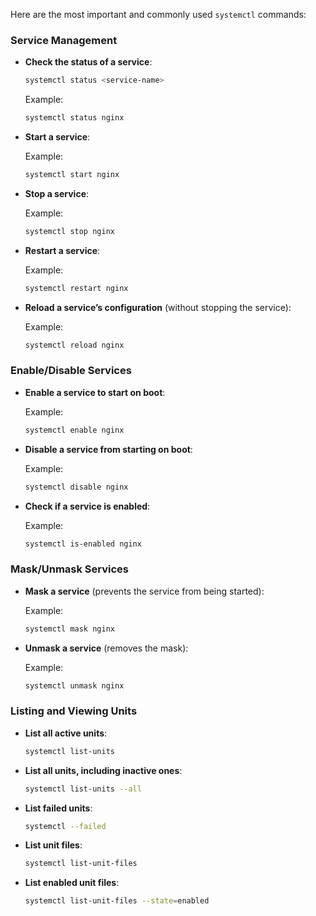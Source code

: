 Here are the most important and commonly used `systemctl` commands:

### Service Management

- **Check the status of a service**:
  ```bash
  systemctl status <service-name>
  ```
  Example:
  ```bash
  systemctl status nginx
  ```

- **Start a service**:
  
  Example:
  ```bash
  systemctl start nginx
  ```

- **Stop a service**:
  
  Example:
  ```bash
  systemctl stop nginx
  ```

- **Restart a service**:

  Example:
  ```bash
  systemctl restart nginx
  ```

- **Reload a service’s configuration** (without stopping the service):

  Example:
  ```bash
  systemctl reload nginx
  ```

### Enable/Disable Services

- **Enable a service to start on boot**:
 
  Example:
  ```bash
  systemctl enable nginx
  ```

- **Disable a service from starting on boot**:

  Example:
  ```bash
  systemctl disable nginx
  ```

- **Check if a service is enabled**:

  Example:
  ```bash
  systemctl is-enabled nginx
  ```

### Mask/Unmask Services

- **Mask a service** (prevents the service from being started):
 
  Example:
  ```bash
  systemctl mask nginx
  ```

- **Unmask a service** (removes the mask):

  Example:
  ```bash
  systemctl unmask nginx
  ```

### Listing and Viewing Units

- **List all active units**:
  ```bash
  systemctl list-units
  ```

- **List all units, including inactive ones**:
  ```bash
  systemctl list-units --all
  ```

- **List failed units**:
  ```bash
  systemctl --failed
  ```

- **List unit files**:
  ```bash
  systemctl list-unit-files
  ```

- **List enabled unit files**:
  ```bash
  systemctl list-unit-files --state=enabled
  ```
  
